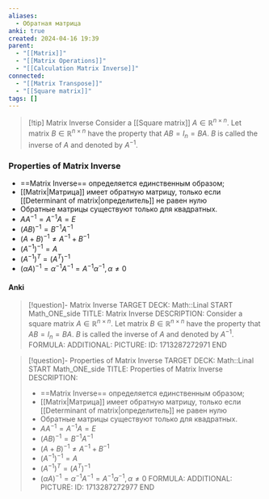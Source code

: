 ```yaml
---
aliases:
  - Обратная матрица
anki: true
created: 2024-04-16 19:39
parent:
  - "[[Matrix]]"
  - "[[Matrix Operations]]"
  - "[[Calculation Matrix Inverse]]"
connected:
  - "[[Matrix Transpose]]"
  - "[[Square matrix]]"
tags: []
---
```


> [!tip] Matrix Inverse
Consider a [[Square matrix]] $A \in \mathbb{R}^{n \times n}$. Let matrix $B \in \mathbb{R}^{n \times n}$ have the property that $AB = I_n = BA$. $B$ is called the inverse of $A$ and denoted by $A^{-1}$.


### Properties of Matrix Inverse
- ==Matrix Inverse== определяется единственным образом;
- [[Matrix|Матрица]] имеет обратную матрицу, только если [[Determinant of matrix|определитель]] не равен нулю
- Обратные матрицы существуют только для квадратных.
- $AA^{−1}=A^{−1}A=E$  
- $(AB)^{−1}=B^{−1}A^{−1}$
-  $(A + B)^{−1} \neq A^{−1} + B^{−1}$
- $(A^{−1})^{−1}=A$ 
- $(A^{−1})^T=(A^T)^{−1}$
- $(αA)^{−1}=α^{−1}A^{−1}=A^{−1}α^{−1},α\ne 0$ 

#### Anki
> [!question]- Matrix Inverse
TARGET DECK: Math::Linal 
START
Math_ONE_side
TITLE: Matrix Inverse
DESCRIPTION: Consider a square matrix $A \in \mathbb{R}^{n \times n}$. Let matrix $B \in \mathbb{R}^{n \times n}$ have the property that $AB = I_n = BA$. $B$ is called the inverse of $A$ and denoted by $A^{-1}$.
FORMULA: 
ADDITIONAL:
PICTURE:
ID: 1713287272971
END

> [!question]- Properties of Matrix Inverse
TARGET DECK: Math::Linal 
START
Math_ONE_side
TITLE: Properties of Matrix Inverse
DESCRIPTION: 
> - ==Matrix Inverse== определяется единственным образом;
> - [[Matrix|Матрица]] имеет обратную матрицу, только если [[Determinant of matrix|определитель]] не равен нулю
> - Обратные матрицы существуют только для квадратных.
> - $AA^{−1}=A^{−1}A=E$  
> - $(AB)^{−1}=B^{−1}A^{−1}$
> -  $(A + B)^{−1} \neq A^{−1} + B^{−1}$
> - $(A^{−1})^{−1}=A$ 
> - $(A^{−1})^T=(A^T)^{−1}$
> - $(αA)^{−1}=α^{−1}A^{−1}=A^{−1}α^{−1},α\ne 0$ 
FORMULA: 
ADDITIONAL:
PICTURE:
ID: 1713287272977
END


